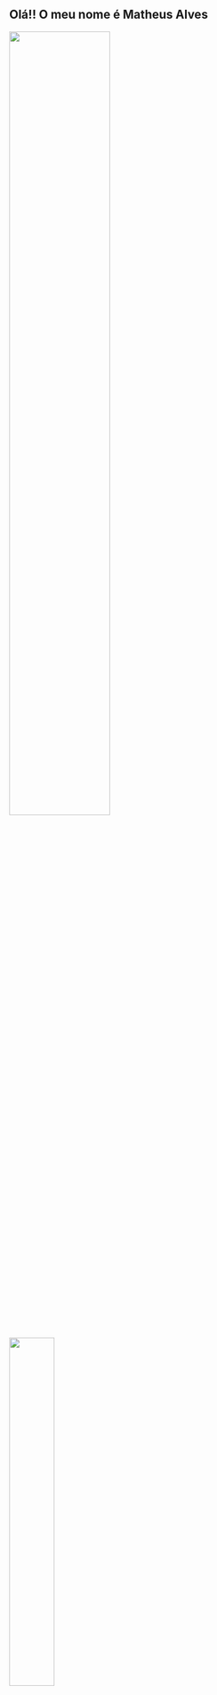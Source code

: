 ## Olá!! O meu nome é Matheus Alves

<div display ="flex" align-items="center" justify-content="center" height="180em" width="100%">
  <a href="https://github.com/Matheus-HX-Alves">
  <img  width="60%" src="https://github-readme-stats.vercel.app/api?username=Matheus-HX-Alves&show_icons=true&include_all_commits=true&count_private=true&theme=react"/>
  <img  width="40%"  src="https://github-readme-stats.vercel.app/api/top-langs/?username=Matheus-HX-Alves&layout=compact&langs_count=16&theme=react"/>
<div>
